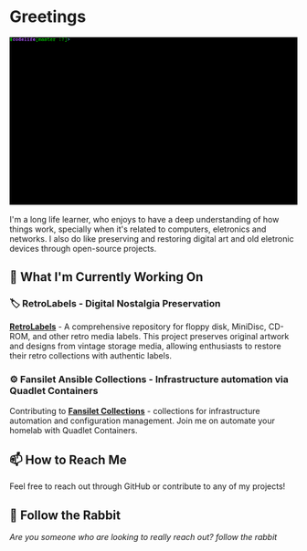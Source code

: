 # Greetings

<p align="center">
  <img src="https://raw.githubusercontent.com/mrbrandao/codelife/refs/heads/master/gif/codelive-06-25.gif" alt="Code Life" width="600">
</p>

I'm a long life learner, who enjoys to have a deep understanding of how things work, specially when it's related to computers, eletronics and networks.
I also do like preserving and restoring digital art and old eletronic devices through open-source projects. 

## 🔭 What I'm Currently Working On

### 🏷️ **RetroLabels** - Digital Nostalgia Preservation
**[RetroLabels](https://github.com/mrbrandao/retrolabels)** - A comprehensive repository for floppy disk, MiniDisc, CD-ROM, and other retro media labels. This project preserves original artwork and designs from vintage storage media, allowing enthusiasts to restore their retro collections with authentic labels.

### ⚙️ **Fansilet Ansible Collections** - Infrastructure automation via Quadlet Containers
Contributing to **[Fansilet Collections](https://github.com/orgs/fansilet-collections/repositories)** - collections for infrastructure automation and configuration management. Join me on automate your homelab with Quadlet Containers.


## 📫 How to Reach Me

Feel free to reach out through GitHub or contribute to any of my projects!


## 🐰 Follow the Rabbit

_Are you someone who are looking to really reach out? follow the rabbit_
